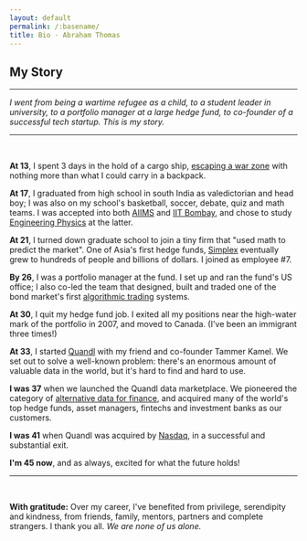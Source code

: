 ```yaml
---
layout: default
permalink: /:basename/
title: Bio · Abraham Thomas
---
```

## My Story

----

*I went from being a wartime refugee as a child, to a student leader in university, to a portfolio manager at a large hedge fund, to co-founder of a successful tech startup.  This is my story.*

---

<br/>

**At 13**, I spent 3 days in the hold of a cargo ship, [escaping a war zone](/invasion) with nothing more than what I could carry in a backpack.  

**At 17**, I graduated from high school in south India as valedictorian and head boy; I was also on my school's basketball, soccer, debate, quiz and math teams. I was accepted into both [AIIMS](https://en.wikipedia.org/wiki/All_India_Institute_of_Medical_Sciences,_New_Delhi) and [IIT Bombay](https://en.wikipedia.org/wiki/Indian_Institute_of_Technology_Bombay), and chose to study [Engineering Physics](https://en.wikipedia.org/wiki/Engineering_physics) at the latter.

**At 21**, I turned down graduate school to join a tiny firm that "used math to predict the market".  One of Asia's first hedge funds, [Simplex](https://www.simplexasset.com/en/) eventually grew to hundreds of people and billions of dollars. I joined as employee #7.

**By 26**, I was a portfolio manager at the fund.  I set up and ran the fund's US office; I also co-led the team that designed, built and traded one of the bond market's first [algorithmic trading](https://en.wikipedia.org/wiki/Algorithmic_trading) systems.

**At 30**, I quit my hedge fund job.  I exited all my positions near the high-water mark of the portfolio in 2007, and moved to Canada.  (I've been an immigrant three times!)

**At 33**, I started [Quandl](https://www.quandl.com/) with my friend and co-founder Tammer Kamel.  We set out to solve a well-known problem: there's an enormous amount of valuable data in the world, but it's hard to find and hard to use.

**I was 37** when we launched the Quandl data marketplace.  We pioneered the category of [alternative data for finance](https://en.wikipedia.org/wiki/Alternative_data_(finance)), and acquired many of the world's top hedge funds, asset managers, fintechs and investment banks as our customers.

**I was 41** when Quandl was acquired by [Nasdaq](https://www.nasdaq.com/), in a successful and substantial exit.  

**I'm 45 now**, and as always, excited for what the future holds!

----

<br/>


**With gratitude:** Over my career, I've benefited from privilege, serendipity and kindness, from friends, family, mentors, partners and complete strangers.  I thank you all.  *We are none of us alone.*

<br/>
<br/>
<br/>